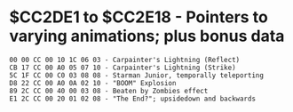 # $CC2DE1 to $CC2E18 - Pointers to varying animations; plus bonus data

    00 00 CC 00 10 1C 06 03 - Carpainter's Lightning (Reflect)
    CB 17 CC 00 A0 05 07 10 - Carpainter's Lightning (Strike)
    5C 1F CC 00 C0 03 08 08 - Starman Junior, temporally teleporting
    D8 22 CC 00 A0 0A 02 10 - "BOOM" Explosion
    89 2C CC 00 40 00 03 08 - Beaten by Zombies effect
    E1 2C CC 00 20 01 02 08 - "The End?"; upsidedown and backwards